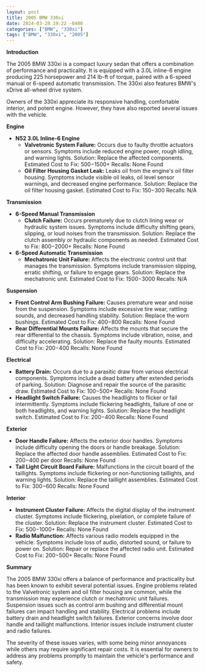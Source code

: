 ```yaml
---
layout: post
title: 2005 BMW 330xi
date: 2024-03-28 19:22 -0400
categories: ["BMW", "330xi"]
tags: ["BMW", "330xi", "2005"]
---
```

**Introduction**

The 2005 BMW 330xi is a compact luxury sedan that offers a combination of performance and practicality. It is equipped with a 3.0L inline-6 engine producing 225 horsepower and 214 lb-ft of torque, paired with a 6-speed manual or 6-speed automatic transmission. The 330xi also features BMW's xDrive all-wheel drive system.

Owners of the 330xi appreciate its responsive handling, comfortable interior, and potent engine. However, they have also reported several issues with the vehicle.

**Engine**

* **N52 3.0L Inline-6 Engine**
    * **Valvetronic System Failure:** Occurs due to faulty throttle actuators or sensors. Symptoms include reduced engine power, rough idling, and warning lights. 
Solution: Replace the affected components.
Estimated Cost to Fix: $500-$1500+
Recalls: None Found
    * **Oil Filter Housing Gasket Leak:** Leaks oil from the engine's oil filter housing. Symptoms include visible oil leaks, oil level sensor warnings, and decreased engine performance.
Solution: Replace the oil filter housing gasket.
Estimated Cost to Fix: $150-$300
Recalls: N/A

**Transmission**

* **6-Speed Manual Transmission**
    * **Clutch Failure:** Occurs prematurely due to clutch lining wear or hydraulic system issues. Symptoms include difficulty shifting gears, slipping, or loud noises from the transmission. 
Solution: Replace the clutch assembly or hydraulic components as needed.
Estimated Cost to Fix: $800-$2000+
Recalls: None Found
* **6-Speed Automatic Transmission**
    * **Mechatronic Unit Failure:** Affects the electronic control unit that manages the transmission. Symptoms include transmission slipping, erratic shifting, or failure to engage gears. 
Solution: Replace the mechatronic unit.
Estimated Cost to Fix: $1500-$3000
Recalls: N/A

**Suspension**

* **Front Control Arm Bushing Failure:** Causes premature wear and noise from the suspension. Symptoms include excessive tire wear, rattling sounds, and decreased handling stability. 
Solution: Replace the worn bushings.
Estimated Cost to Fix: $400-$800
Recalls: None Found
* **Rear Differential Mounts Failure:** Affects the mounts that secure the rear differential to the chassis. Symptoms include vibration, noise, and difficulty accelerating. 
Solution: Replace the faulty mounts.
Estimated Cost to Fix: $200-$400
Recalls: None Found

**Electrical**

* **Battery Drain:** Occurs due to a parasitic draw from various electrical components. Symptoms include a dead battery after extended periods of parking. 
Solution: Diagnose and repair the source of the parasitic draw.
Estimated Cost to Fix: $100-$500+
Recalls: None Found
* **Headlight Switch Failure:** Causes the headlights to flicker or fail intermittently. Symptoms include flickering headlights, failure of one or both headlights, and warning lights. 
Solution: Replace the headlight switch.
Estimated Cost to Fix: $200-$400
Recalls: None Found

**Exterior**

* **Door Handle Failure:** Affects the exterior door handles. Symptoms include difficulty opening the doors or handle breakage. 
Solution: Replace the affected door handle assemblies.
Estimated Cost to Fix: $200-$400 per door
Recalls: None Found
* **Tail Light Circuit Board Failure:** Malfunctions in the circuit board of the taillights. Symptoms include flickering or non-functioning taillights, and warning lights. 
Solution: Replace the taillight assemblies.
Estimated Cost to Fix: $300-$600
Recalls: None Found

**Interior**

* **Instrument Cluster Failure:** Affects the digital display of the instrument cluster. Symptoms include flickering, pixelation, or complete failure of the cluster. 
Solution: Replace the instrument cluster.
Estimated Cost to Fix: $500-$1000+
Recalls: None Found
* **Radio Malfunction:** Affects various radio models equipped in the vehicle. Symptoms include loss of audio, distorted sound, or failure to power on. 
Solution: Repair or replace the affected radio unit.
Estimated Cost to Fix: $200-$500+
Recalls: None Found

**Summary**

The 2005 BMW 330xi offers a balance of performance and practicality but has been known to exhibit several potential issues. Engine problems related to the Valvetronic system and oil filter housing are common, while the transmission may experience clutch or mechatronic unit failures. Suspension issues such as control arm bushing and differential mount failures can impact handling and stability. Electrical problems include battery drain and headlight switch failures. Exterior concerns involve door handle and taillight malfunctions. Interior issues include instrument cluster and radio failures.

The severity of these issues varies, with some being minor annoyances while others may require significant repair costs. It is essential for owners to address any problems promptly to maintain the vehicle's performance and safety.
